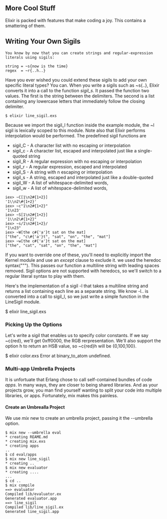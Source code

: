 More Cool Stuff
-----
  Elixir is packed with features that make coding a joy. This contains a smattering of them.

Writing Your Own Sigils
----
	You know by now that you can create strings and regular-expression literals using sigils:
```
string = ~s{now is the time}
regex  = ~r{..h..}
```
Have you ever wished you could extend these sigils to add your own specific literal types? You can.
When you write a sigils such as ~s{..}, Elixir converts it into a call to the function *sigil_s*. It passed the function two values. The first is the string between the delimiters. The second is a list containing any lowercase letters that immediately follow the closing delimiter.

```$ elixir line_sigil.exs```

Because we import the sigil_l function inside the example module, the ~l sigil is lexically scoped to this module. Note also that Elixir performs interpolation would be performed.
The predefined sigil functions are 
* sigil_C  - A character list with no escaping or interpolation
* sigil_c  - A character list, escaped and interpolated just like a single-quoted string
* sigil_R  - A regular expression with no escaping or interpolation
* sigil_r  - A regular expression, escaped and interpolated 
* sigil_S  - A string with n escaping or interpolation
* sigil_s  - A string, escaped and interpolated just like a double-quoted
* sigil_W  - A list of whitespace-delimited words,
* sigil_w  - A list of whitespace-delimited words,

```
iex> ~C[1\n2#{1+2}]
'1\\n2\#{1+2}'
iex> ~c"1\n2#{1+2}"
'1\n23'
iex> ~S[1\n2#{1+2}]
'1\\n2\#{1+2}"
iex> ~s/1\n2#{1+2}/
"1\n23"
iex> ~W[the c#{'a'}t sat on the mat]
["the", "c\#{'a'}t", "sat", "on", "the", "mat"]
iex> ~w[the c#{'a'}t sat on the mat]
["the", "cat", "sat", "on", "the", "mat"]
```

If you want to override one of these, you'll need to explicitly import the Kernel module and use an _except_ clause to exclude it.
 we used the heredoc syntax("""). This passes our function a multiline string with leading spaces removed. Sigil options are not supported with heredocs, so we'll switch to a regular literal syntax to play with them.

Here's the implementation of a sigil -l that takes a multiline string and returns a list containing each line as a separate string. We know -l.. is converted into a call to sigil_l, so we just write a simple function in the LineSigil module.

$ elixir line_sigil.exs

### Picking Up the Options
Let's write a sigil that enables us to specify color constants. If we say ~c{red}, we'll get 0xff0000, the RGB rerpresentation. We'll also support the option h to return an HSB value, so ~c{red}h will be {0,100,100}.

$ elixir color.exs
  Error at binary_to_atom undefined.

### Multi-app Umbrella Projects
  It is unfortuate that Erlang chose to call self-contained bundles of code _apps_. In many ways, they are closer to being shared libraries. And as your projects grow, you man find yourself wanting to split your code into multiple libraries, or apps. Fortunately, mix makes this painless.

#### Create an Umbrealla Project
We use *mix* new to create an umbrella project, passing it the --umbrella option.
```
$ mix new --umbrella eval
* creating REAME.md
* creating mix.exs
* creating apps
..
$ cd eval/apps
$ mix new line_sigil
* creating ..
$ mix new evaluator
* creating ....
...
$ cd ..
$ mix compile
==> evaluator
Compiled lib/evaluator.ex
Generated evaluator.app
==> line_sigil
Compiled lib/line_sigil.ex
Generated line_sigil.app
```


